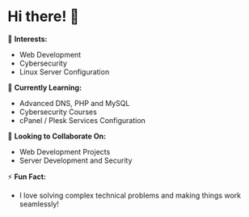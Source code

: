 # Hi there! 👋

👀 **Interests:**
- Web Development
- Cybersecurity
- Linux Server Configuration

🌱 **Currently Learning:**
- Advanced DNS, PHP and MySQL
- Cybersecurity Courses
- cPanel / Plesk Services Configuration

💞️ **Looking to Collaborate On:**
- Web Development Projects
- Server Development and Security

⚡ **Fun Fact:**
- I love solving complex technical problems and making things work seamlessly!
